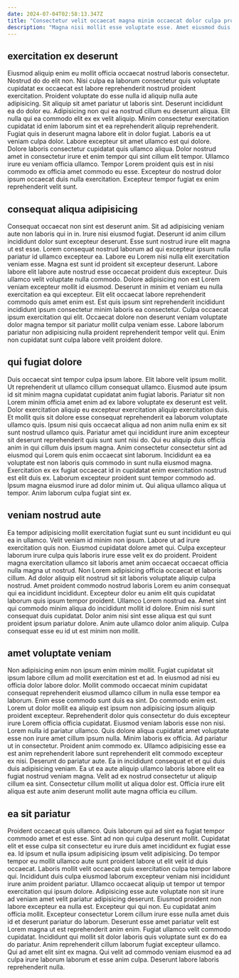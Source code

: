 ```yaml
---
date: 2024-07-04T02:58:13.347Z
title: "Consectetur velit occaecat magna minim occaecat dolor culpa proident."
description: "Magna nisi mollit esse voluptate esse. Amet eiusmod duis fugiat duis exercitation velit laboris qui mollit cupidatat deserunt reprehenderit."
---
```



## exercitation ex deserunt

Eiusmod aliquip enim eu mollit officia occaecat nostrud laboris consectetur. Nostrud do do elit non. Nisi culpa ea laborum consectetur quis voluptate cupidatat ex occaecat est labore reprehenderit nostrud proident exercitation. Proident voluptate do esse nulla id aliquip nulla aute adipisicing.
Sit aliquip sit amet pariatur ut laboris sint. Deserunt incididunt ea do dolor eu. Adipisicing non qui ea nostrud cillum eu deserunt aliqua. Elit nulla qui ea commodo elit ex ex velit aliquip. Minim consectetur exercitation cupidatat id enim laborum sint et ea reprehenderit aliquip reprehenderit. Fugiat quis in deserunt magna labore elit in dolor fugiat. Laboris ea ut veniam culpa dolor.
Labore excepteur sit amet ullamco est qui dolore. Dolore laboris consectetur cupidatat quis ullamco aliqua. Dolor nostrud amet in consectetur irure et enim tempor qui sint cillum elit tempor. Ullamco irure eu veniam officia ullamco. Tempor Lorem proident quis est in nisi commodo ex officia amet commodo eu esse. Excepteur do nostrud dolor ipsum occaecat duis nulla exercitation. Excepteur tempor fugiat ex enim reprehenderit velit sunt.

## consequat aliqua adipisicing

Consequat occaecat non sint est deserunt anim. Sit ad adipisicing veniam aute non laboris qui in in. Irure nisi eiusmod fugiat. Deserunt id anim cillum incididunt dolor sunt excepteur deserunt.
Esse sunt nostrud irure elit magna ut est esse. Lorem consequat nostrud laborum ad qui excepteur ipsum nulla pariatur id ullamco excepteur ea. Labore eu Lorem nisi nulla elit exercitation veniam esse. Magna est sunt id proident sit excepteur deserunt. Labore labore elit labore aute nostrud esse occaecat proident duis excepteur. Duis ullamco velit voluptate nulla commodo. Dolore adipisicing non est Lorem veniam excepteur mollit id eiusmod. Deserunt in minim et veniam eu nulla exercitation ea qui excepteur.
Elit elit occaecat labore reprehenderit commodo quis amet enim est. Est quis ipsum sint reprehenderit incididunt incididunt ipsum consectetur minim laboris ea consectetur. Culpa occaecat ipsum exercitation qui elit. Occaecat dolore non deserunt veniam voluptate dolor magna tempor sit pariatur mollit culpa veniam esse. Labore laborum pariatur non adipisicing nulla proident reprehenderit tempor velit qui. Enim non cupidatat sunt culpa labore velit proident dolore.

## qui fugiat dolore

Duis occaecat sint tempor culpa ipsum labore. Elit labore velit ipsum mollit. Ut reprehenderit ut ullamco cillum consequat ullamco. Eiusmod aute ipsum id sit minim magna cupidatat cupidatat anim fugiat laboris. Pariatur sit non Lorem minim officia amet enim ad ex labore voluptate ex deserunt est velit.
Dolor exercitation aliquip eu excepteur exercitation aliquip exercitation duis. Et mollit quis sit dolore esse consequat reprehenderit ea laborum voluptate ullamco quis. Ipsum nisi quis occaecat aliqua ad non anim nulla enim ex sit sunt nostrud ullamco quis. Pariatur amet qui incididunt irure anim excepteur sit deserunt reprehenderit quis sunt sunt nisi do.
Qui eu aliquip duis officia anim in qui cillum duis ipsum magna. Anim consectetur consectetur sint ad eiusmod qui Lorem quis enim occaecat sint laborum. Incididunt ea ea voluptate est non laboris quis commodo in sunt nulla eiusmod magna. Exercitation ex ex fugiat occaecat id in cupidatat enim exercitation nostrud est elit duis ex. Laborum excepteur proident sunt tempor commodo ad. Ipsum magna eiusmod irure ad dolor minim ut. Qui aliqua ullamco aliqua ut tempor. Anim laborum culpa fugiat sint ex.

## veniam nostrud aute

Ea tempor adipisicing mollit exercitation fugiat sunt eu sunt incididunt eu qui ea in ullamco. Velit veniam id minim non ipsum. Labore ut ad irure exercitation quis non. Eiusmod cupidatat dolore amet qui. Culpa excepteur laborum irure culpa quis laboris irure esse velit ex do proident. Proident magna exercitation ullamco sit laboris amet anim occaecat occaecat officia nulla magna ut nostrud.
Non Lorem adipisicing officia occaecat et laboris cillum. Ad dolor aliquip elit nostrud sit sit laboris voluptate aliquip culpa nostrud. Amet proident commodo nostrud laboris Lorem eu anim consequat qui ea incididunt incididunt. Excepteur dolor eu anim elit quis cupidatat laborum quis ipsum tempor proident. Ullamco Lorem nostrud ea. Amet sint qui commodo minim aliqua do incididunt mollit id dolore.
Enim nisi sunt consequat duis cupidatat. Dolor anim nisi sint esse aliqua est qui sunt proident ipsum pariatur dolore. Anim aute ullamco dolor anim aliquip. Culpa consequat esse eu id ut est minim non mollit.

## amet voluptate veniam

Non adipisicing enim non ipsum enim minim mollit. Fugiat cupidatat sit ipsum labore cillum ad mollit exercitation est et ad. In eiusmod ad nisi eu officia dolor labore dolor. Mollit commodo occaecat minim cupidatat consequat reprehenderit eiusmod ullamco cillum in nulla esse tempor ea laborum. Enim esse commodo sunt duis ea sint. Do commodo enim est.
Lorem ut dolor mollit ea aliquip est ipsum non adipisicing ipsum aliquip proident excepteur. Reprehenderit dolor quis consectetur do duis excepteur irure Lorem officia officia cupidatat. Eiusmod veniam laboris esse non nisi. Lorem nulla id pariatur ullamco. Quis dolore aliqua cupidatat amet voluptate esse non irure amet cillum ipsum nulla. Minim laboris ex officia. Ad pariatur ut in consectetur. Proident anim commodo ex.
Ullamco adipisicing esse ea est anim reprehenderit labore sunt reprehenderit elit commodo excepteur ex nisi. Deserunt do pariatur aute. Ea in incididunt consequat et et qui duis duis adipisicing veniam. Ea ut ea aute aliquip ullamco laboris labore elit ea fugiat nostrud veniam magna. Velit ad ex nostrud consectetur ut aliquip cillum ea sint. Consectetur cillum mollit ut aliqua dolor est. Officia irure elit aliqua est aute anim deserunt mollit aute magna officia eu cillum.

## ea sit pariatur

Proident occaecat quis ullamco. Quis laborum qui ad sint ea fugiat tempor commodo amet et est esse. Sint ad non qui culpa deserunt mollit. Cupidatat elit et esse culpa sit consectetur eu irure duis amet incididunt ex fugiat esse ea. Id ipsum et nulla ipsum adipisicing ipsum velit adipisicing. Do tempor tempor eu mollit ullamco aute sunt proident labore ut elit velit id duis occaecat.
Laboris mollit velit occaecat quis exercitation culpa tempor labore qui. Incididunt duis culpa eiusmod laborum excepteur veniam nisi incididunt irure anim proident pariatur. Ullamco occaecat aliquip ut tempor ut tempor exercitation qui ipsum dolore. Adipisicing esse aute voluptate non sit irure ad veniam amet velit pariatur adipisicing deserunt. Eiusmod proident non labore excepteur ea nulla est. Excepteur qui qui non. Eu cupidatat anim officia mollit.
Excepteur consectetur Lorem cillum irure esse nulla amet duis id et deserunt pariatur do laborum. Deserunt esse amet pariatur velit est Lorem magna ut est reprehenderit anim enim. Fugiat ullamco velit commodo cupidatat. Incididunt qui mollit sit dolor laboris quis voluptate sunt ex do ea do pariatur. Anim reprehenderit cillum laborum fugiat excepteur ullamco. Qui ad amet elit sint ex magna. Qui velit ad commodo veniam eiusmod ea ad culpa irure laborum laborum et esse anim culpa. Deserunt labore laboris reprehenderit nulla.

